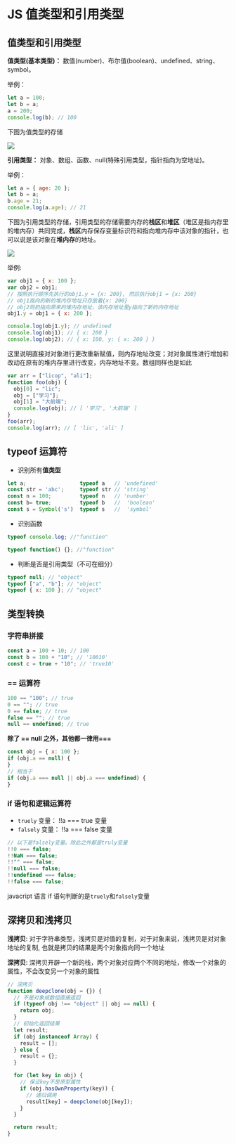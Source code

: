 # JS 值类型和引用类型

## 值类型和引用类型

**值类型(基本类型)：** 数值(number)、布尔值(boolean)、undefined、string、symbol。

举例：

```js
let a = 100;
let b = a;
a = 200;
console.log(b); // 100
```

下图为值类型的存储

![](/syntax&API/值类型.png)

**引用类型：** 对象、数组、函数、null(特殊引用类型，指针指向为空地址)。

举例：

```js
let a = { age: 20 };
let b = a;
b.age = 21;
console.log(a.age); // 21
```

下图为引用类型的存储，引用类型的存储需要内存的**栈区**和**堆区**（堆区是指内存里的堆内存）共同完成，**栈区**内存保存变量标识符和指向堆内存中该对象的指针，也可以说是该对象在**堆内存**的地址。

![](/syntax&API/引用类型.png)

举例:

```js
var obj1 = { x: 100 };
var obj2 = obj1;
// 按照执行顺序先执行的obj1.y = {x: 200}, 然后执行obj1 = {x: 200}
// obj1指向的新的堆内存地址只存放着{x: 200}
// obj2则扔指向原来的堆内存地址，该内存地址里y指向了新的内存地址
obj1.y = obj1 = { x: 200 };

console.log(obj1.y); // undefined
console.log(obj1); // { x: 200 }
console.log(obj2); // { x: 100, y: { x: 200 } }
```

这里说明直接对对象进行更改重新赋值，则内存地址改变；对对象属性进行增加和改动在原有的堆内存里进行改变，内存地址不变。数组同样也是如此

```js
var arr = ["licop", "ali"];
function foo(obj) {
  obj[0] = "lic";
  obj = ["学习"];
  obj[1] = "大前端";
  console.log(obj); // [ '学习', '大前端' ]
}
foo(arr);
console.log(arr); // [ 'lic', 'ali' ]
```

## typeof 运算符

- 识别所有**值类型**

```js
let a;                 typeof a   // 'undefined'
const str = 'abc';     typeof str // 'string'
const n = 100;         typeof n   // 'number'
const b= true;         typeof b   //  'boolean'
const s = Symbol('s')  typeof s   //  'symbol'

```

- 识别函数

```js
typeof console.log; //"function"

typeof function() {}; //"function"
```

- 判断是否是引用类型（不可在细分）

```js
typeof null; // "object"
typeof ["a", "b"]; // "object"
typeof { x: 100 }; // "object"
```

## 类型转换

### 字符串拼接

```js
const a = 100 + 10; // 100
const b = 100 + "10"; // '10010'
const c = true + "10"; // 'true10'
```

### == 运算符

```js
100 == "100"; // true
0 == ""; // true
0 == false; // true
false == ""; // true
null == undefined; // true
```

**除了 == null 之外，其他都一律用===**

```js
const obj = { x: 100 };
if (obj.a == null) {
}
// 相当于
if (obj.a === null || obj.a === undefined) {
}
```

### if 语句和逻辑运算符

- `truely` 变量： !!a === true 变量
- `falsely` 变量： !!a === false 变量

```js
// 以下是falsely变量。除此之外都是truly变量
!!0 === false;
!!NaN === false;
!!"" === false;
!!null === false;
!!undefined === false;
!!false === false;
```

javacript 语言 if 语句判断的是`truely`和`falsely`变量

## 深拷贝和浅拷贝

**浅拷贝**: 对于字符串类型，浅拷贝是对值的复制，对于对象来说，浅拷贝是对对象地址的复制, 也就是拷贝的结果是两个对象指向同一个地址

**深拷贝**: 深拷贝开辟一个新的栈，两个对象对应两个不同的地址，修改一个对象的属性，不会改变另一个对象的属性

```js
// 深拷贝
function deepclone(obj = {}) {
  // 不是对象或数组直接返回
  if (typeof obj !== "object" || obj == null) {
    return obj;
  }
  // 初始化返回结果
  let result;
  if (obj instanceof Array) {
    result = [];
  } else {
    result = {};
  }

  for (let key in obj) {
    // 保证key不是原型属性
    if (obj.hasOwnProperty(key)) {
      // 递归调用
      result[key] = deepclone(obj[key]);
    }
  }

  return result;
}
```
